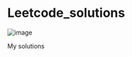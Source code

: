 # Leetcode_solutions
![image](https://img.shields.io/badge/Leetcode-solutions-blue.svg)

 My solutions
